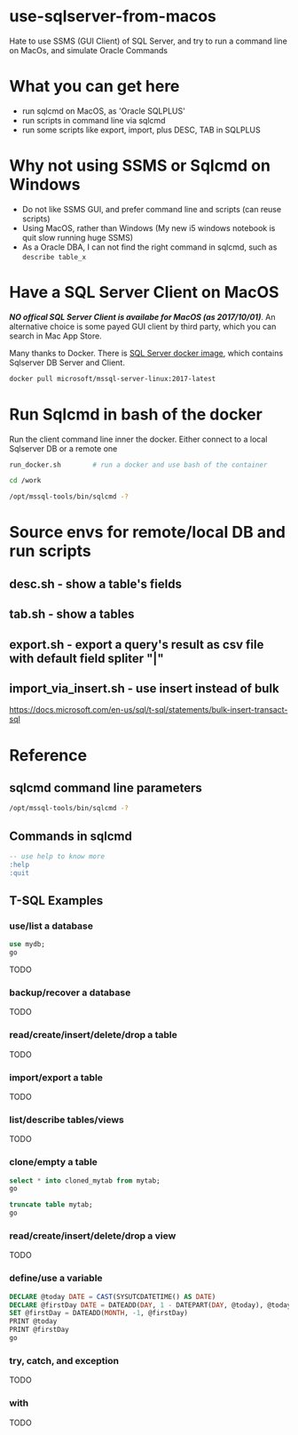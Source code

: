# use-sqlserver-from-macos
Hate to use SSMS (GUI Client) of SQL Server, and try to run a command line on MacOs, and simulate Oracle Commands 

# What you can get here

- run sqlcmd on MacOS, as 'Oracle SQLPLUS' 
- run scripts in command line via sqlcmd
- run some scripts like export, import, plus DESC, TAB in SQLPLUS

# Why not using SSMS or Sqlcmd on Windows

- Do not like SSMS GUI, and prefer command line and scripts (can reuse scripts)
- Using MacOS, rather than Windows (My new i5 windows notebook is quit slow running huge SSMS)
- As a Oracle DBA, I can not find the right command in sqlcmd, such as `describe table_x`


# Have a SQL Server Client on MacOS

_**NO offical SQL Server Client is availabe for MacOS (as 2017/10/01)**_. An alternative choice is some payed GUI client by third party, which you can search in Mac App Store.

Many thanks to Docker. There is [SQL Server docker image](https://hub.docker.com/r/microsoft/mssql-server-linux/), which contains Sqlserver DB Server and Client.

```bash
docker pull microsoft/mssql-server-linux:2017-latest
```


# Run Sqlcmd in bash of the docker

Run the client command line inner the docker. Either connect to a local Sqlserver DB or a remote one

```bash
run_docker.sh        # run a docker and use bash of the container 

cd /work

/opt/mssql-tools/bin/sqlcmd -?
```

# Source envs for remote/local DB and run scripts

## desc.sh - show a table's fields

## tab.sh - show a tables

## export.sh - export a query's result as csv file with default field spliter "|"

## import_via_insert.sh - use insert instead of bulk
https://docs.microsoft.com/en-us/sql/t-sql/statements/bulk-insert-transact-sql


# Reference

## sqlcmd command line parameters

```bash
/opt/mssql-tools/bin/sqlcmd -?
```

## Commands in sqlcmd

```sql
-- use help to know more
:help
:quit
```

## T-SQL Examples

### use/list a database

```sql
use mydb;
go
```

TODO

### backup/recover a database

TODO

### read/create/insert/delete/drop a table

TODO

### import/export a table

TODO

### list/describe tables/views

TODO

### clone/empty a table

```sql
select * into cloned_mytab from mytab;
go

truncate table mytab;
go
```

### read/create/insert/delete/drop a view

TODO

### define/use a variable

```sql
DECLARE @today DATE = CAST(SYSUTCDATETIME() AS DATE)                   -- today
DECLARE @firstDay DATE = DATEADD(DAY, 1 - DATEPART(DAY, @today), @today)    -- 1st day of this month
SET @firstDay = DATEADD(MONTH, -1, @firstDay)                          -- 1st day of last month
PRINT @today
PRINT @firstDay
go
```

### try, catch, and exception

TODO

### with

TODO

